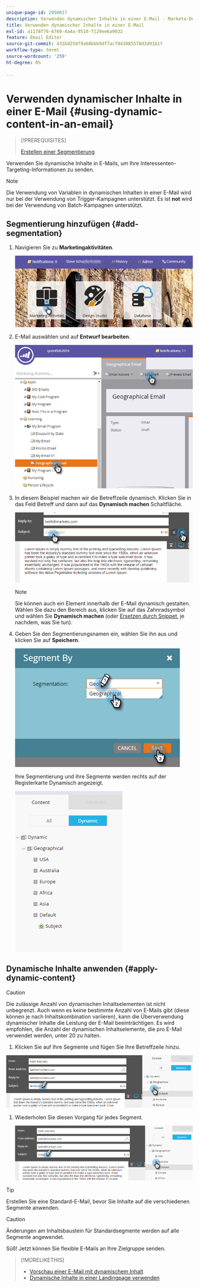 ```yaml
---
unique-page-id: 2950617
description: Verwenden dynamischer Inhalte in einer E-Mail - Marketo-Dokumente - Produktdokumentation
title: Verwenden dynamischer Inhalte in einer E-Mail
exl-id: a1178f76-6760-4a4a-9510-f129ee6a9032
feature: Email Editor
source-git-commit: 431bd258f9a68bbb9df7acf043085578d3d91b1f
workflow-type: tm+mt
source-wordcount: '259'
ht-degree: 0%

---
```


# Verwenden dynamischer Inhalte in einer E-Mail {#using-dynamic-content-in-an-email}

>[!PREREQUISITES]
>
>[Erstellen einer Segmentierung](/help/marketo/product-docs/personalization/segmentation-and-snippets/segmentation/create-a-segmentation.md)

Verwenden Sie dynamische Inhalte in E-Mails, um Ihre Interessenten-Targeting-Informationen zu senden.

>[!NOTE]
>
>Die Verwendung von Variablen in dynamischen Inhalten in einer E-Mail wird nur bei der Verwendung von Trigger-Kampagnen unterstützt. Es ist **not** wird bei der Verwendung von Batch-Kampagnen unterstützt.

## Segmentierung hinzufügen {#add-segmentation}

1. Navigieren Sie zu **Marketingaktivitäten**.

   ![](assets/login-marketing-activities.png)

1. E-Mail auswählen und auf **Entwurf bearbeiten**.

   ![](assets/1.2.png)

1. In diesem Beispiel machen wir die Betreffzeile dynamisch. Klicken Sie in das Feld Betreff und dann auf das **Dynamisch machen** Schaltfläche.

   ![](assets/1.3.png)

   >[!NOTE]
   >
   >Sie können auch ein Element innerhalb der E-Mail dynamisch gestalten. Wählen Sie dazu den Bereich aus, klicken Sie auf das Zahnradsymbol und wählen Sie **Dynamisch machen** (oder [Ersetzen durch Snippet](/help/marketo/product-docs/personalization/segmentation-and-snippets/snippets/create-a-snippet.md), je nachdem, was Sie tun).

1. Geben Sie den Segmentierungsnamen ein, wählen Sie ihn aus und klicken Sie auf **Speichern**.

   ![](assets/1.4.png)

   Ihre Segmentierung und ihre Segmente werden rechts auf der Registerkarte Dynamisch angezeigt.

   ![](assets/1.5.png)

## Dynamische Inhalte anwenden {#apply-dynamic-content}

>[!CAUTION]
>
>Die zulässige Anzahl von dynamischen Inhaltselementen ist nicht unbegrenzt. Auch wenn es keine bestimmte Anzahl von E-Mails gibt (diese können je nach Inhaltskombination variieren), kann die Überverwendung dynamischer Inhalte die Leistung der E-Mail beeinträchtigen. Es wird empfohlen, die Anzahl der dynamischen Inhaltselemente, die pro E-Mail verwendet werden, unter 20 zu halten.

1. Klicken Sie auf Ihre Segmente und fügen Sie Ihre Betreffzeile hinzu.

![](assets/2.1.png)

1. Wiederholen Sie diesen Vorgang für jedes Segment.

   ![](assets/2.2.png)

>[!TIP]
>
>Erstellen Sie eine Standard-E-Mail, bevor Sie Inhalte auf die verschiedenen Segmente anwenden.

>[!CAUTION]
>
>Änderungen am Inhaltsbaustein für Standardsegmente werden auf alle Segmente angewendet.

Süß! Jetzt können Sie flexible E-Mails an Ihre Zielgruppe senden.

>[!MORELIKETHIS]
>
>* [Vorschau einer E-Mail mit dynamischem Inhalt](/help/marketo/product-docs/email-marketing/general/functions-in-the-editor/preview-an-email-with-dynamic-content.md)
>* [Dynamische Inhalte in einer Landingpage verwenden](/help/marketo/product-docs/demand-generation/landing-pages/free-form-landing-pages/use-dynamic-content-in-a-free-form-landing-page.md)
